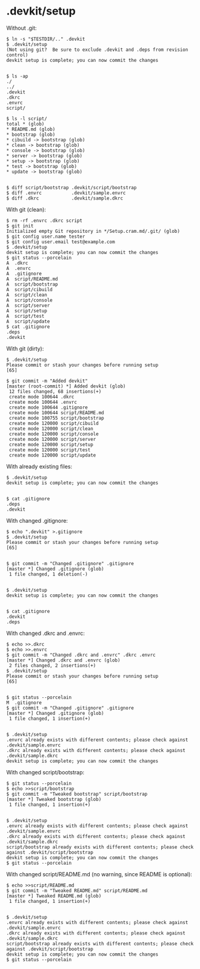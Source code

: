 # .devkit/setup

Without .git:

    $ ln -s "$TESTDIR/.." .devkit
    $ .devkit/setup
    (Not using git?  Be sure to exclude .devkit and .deps from revision control)
    devkit setup is complete; you can now commit the changes


    $ ls -ap
    ./
    ../
    .devkit
    .dkrc
    .envrc
    script/

    $ ls -l script/
    total * (glob)
    * README.md (glob)
    * bootstrap (glob)
    * cibuild -> bootstrap (glob)
    * clean -> bootstrap (glob)
    * console -> bootstrap (glob)
    * server -> bootstrap (glob)
    * setup -> bootstrap (glob)
    * test -> bootstrap (glob)
    * update -> bootstrap (glob)


    $ diff script/bootstrap .devkit/script/bootstrap
    $ diff .envrc           .devkit/sample.envrc
    $ diff .dkrc            .devkit/sample.dkrc

With git (clean):

    $ rm -rf .envrc .dkrc script
    $ git init
    Initialized empty Git repository in */Setup.cram.md/.git/ (glob)
    $ git config user.name tester
    $ git config user.email test@example.com
    $ .devkit/setup
    devkit setup is complete; you can now commit the changes
    $ git status --porcelain
    A  .dkrc
    A  .envrc
    A  .gitignore
    A  script/README.md
    A  script/bootstrap
    A  script/cibuild
    A  script/clean
    A  script/console
    A  script/server
    A  script/setup
    A  script/test
    A  script/update
    $ cat .gitignore
    .deps
    .devkit

With git (dirty):

    $ .devkit/setup
    Please commit or stash your changes before running setup
    [65]

    $ git commit -m "Added devkit"
    [master (root-commit) *] Added devkit (glob)
     12 files changed, 68 insertions(+)
     create mode 100644 .dkrc
     create mode 100644 .envrc
     create mode 100644 .gitignore
     create mode 100644 script/README.md
     create mode 100755 script/bootstrap
     create mode 120000 script/cibuild
     create mode 120000 script/clean
     create mode 120000 script/console
     create mode 120000 script/server
     create mode 120000 script/setup
     create mode 120000 script/test
     create mode 120000 script/update

With already existing files:

    $ .devkit/setup
    devkit setup is complete; you can now commit the changes


    $ cat .gitignore
    .deps
    .devkit

With changed .gitignore:

    $ echo ".devkit" >.gitignore
    $ .devkit/setup
    Please commit or stash your changes before running setup
    [65]


    $ git commit -m "Changed .gitignore" .gitignore
    [master *] Changed .gitignore (glob)
     1 file changed, 1 deletion(-)


    $ .devkit/setup
    devkit setup is complete; you can now commit the changes


    $ cat .gitignore
    .devkit
    .deps

With changed .dkrc and .envrc:

    $ echo >>.dkrc
    $ echo >>.envrc
    $ git commit -m "Changed .dkrc and .envrc" .dkrc .envrc
    [master *] Changed .dkrc and .envrc (glob)
     2 files changed, 2 insertions(+)
    $ .devkit/setup
    Please commit or stash your changes before running setup
    [65]


    $ git status --porcelain
    M  .gitignore
    $ git commit -m "Changed .gitignore" .gitignore
    [master *] Changed .gitignore (glob)
     1 file changed, 1 insertion(+)


    $ .devkit/setup
    .envrc already exists with different contents; please check against .devkit/sample.envrc
    .dkrc already exists with different contents; please check against .devkit/sample.dkrc
    devkit setup is complete; you can now commit the changes

With changed script/bootstrap:

    $ git status --porcelain
    $ echo >>script/bootstrap
    $ git commit -m "Tweaked bootstrap" script/bootstrap
    [master *] Tweaked bootstrap (glob)
     1 file changed, 1 insertion(+)


    $ .devkit/setup
    .envrc already exists with different contents; please check against .devkit/sample.envrc
    .dkrc already exists with different contents; please check against .devkit/sample.dkrc
    script/bootstrap already exists with different contents; please check against .devkit/script/bootstrap
    devkit setup is complete; you can now commit the changes
    $ git status --porcelain

With changed script/README.md (no warning, since README is optional):

    $ echo >>script/README.md
    $ git commit -m "Tweaked README.md" script/README.md
    [master *] Tweaked README.md (glob)
     1 file changed, 1 insertion(+)


    $ .devkit/setup
    .envrc already exists with different contents; please check against .devkit/sample.envrc
    .dkrc already exists with different contents; please check against .devkit/sample.dkrc
    script/bootstrap already exists with different contents; please check against .devkit/script/bootstrap
    devkit setup is complete; you can now commit the changes
    $ git status --porcelain

